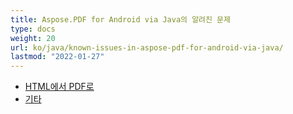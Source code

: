 ```yaml
---
title: Aspose.PDF for Android via Java의 알려진 문제
type: docs
weight: 20
url: ko/java/known-issues-in-aspose-pdf-for-android-via-java/
lastmod: "2022-01-27"
---
```


- [HTML에서 PDF로](/pdf/java/html-to-pdf/)
- [기타](/pdf/java/others/)
